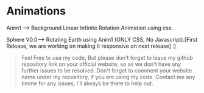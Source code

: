 # Animations

   Anim1 --> Background Linear Infinite Rotation Animation using css.
   
   Sphere V0.0-->  Rotating Earth using Anim1 (ONLY CSS, No Javascript).[First Release, we are working on making it responsive on next release]  :)
   
   
   
   > Feel Free to use my code, But please don't forget to leave my github repository link on your official website, so as we        don't have any further issues to be resolved.
   > Don't forget to comment your website name under my repository, if you are using my code. 
   > Contact me any timme for any issues, i'll always be there to help out.
